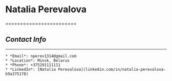 # **Natalia Perevalova**
========================


## ***Contact Info***
_____________________
    * *Email*: nperev1314@gmail.com
    * *Location*: Minsk, Belarus
    * *Phone*: +375291111111
    * *LinkedIn*: [Natalia Perevalova](linkedin.com/in/natalia-perevalova-b9a375178)
